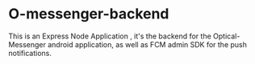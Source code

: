 # O-messenger-backend
This is an Express Node Application , it's the backend for the Optical-Messenger android application,
as well as FCM admin SDK for the push notifications.
